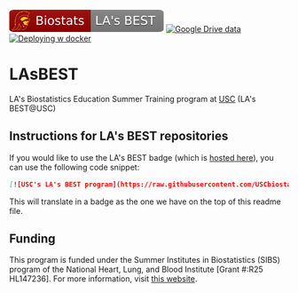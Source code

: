 [![USC's LA's BEST program](https://raw.githubusercontent.com/USCbiostats/badges/master/tommy-lasbest-badge.svg)](https://preventivemedicine.usc.edu/education/summer-programs/lasbest/)
[![Google Drive data](https://github.com/USCbiostats/LAsBEST/actions/workflows/google-drive.yml/badge.svg)](https://github.com/USCbiostats/LAsBEST/actions/workflows/google-drive.yml)
[![Deploying w docker](https://github.com/USCbiostats/LAsBEST/actions/workflows/website2.yml/badge.svg)](https://github.com/USCbiostats/LAsBEST/actions/workflows/website2.yml)

# LAsBEST

LA's Biostatistics Education Summer Training program at
[USC](https://preventivemedicine.usc.edu/education/summer-programs/lasbest/) (LA's BEST@USC)

> 

## Instructions for LA's BEST repositories

If you would like to use the LA's BEST badge (which is [hosted here](https://github.com/USCbiostats/badges)), you can use
the following code snippet:

```md
[![USC's LA's BEST program](https://raw.githubusercontent.com/USCbiostats/badges/master/tommy-lasbest-badge.svg)](https://preventivemedicine.usc.edu/education/summer-programs/lasbest/)
```

This will translate in a badge as the one we have on the top of this readme file.

## Funding

This program is funded under the Summer Institutes in Biostatistics (SIBS) program of the National Heart, Lung, and Blood Institute [Grant #:R25 HL147236].
For more information, visit [this website](https://www.nhlbi.nih.gov/grants-and-training/summer-institute-biostatistics).
